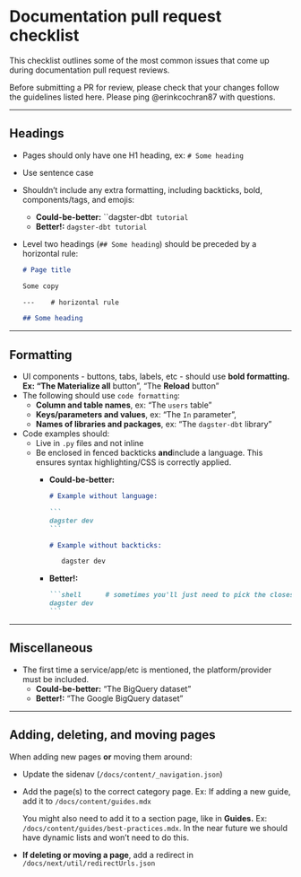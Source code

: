# Documentation pull request checklist

This checklist outlines some of the most common issues that come up during documentation pull request reviews.

Before submitting a PR for review, please check that your changes follow the guidelines listed here. Please ping @erinkcochran87 with questions.

---

## Headings

- Pages should only have one H1 heading, ex: `# Some heading`
- Use sentence case
- Shouldn’t include any extra formatting, including backticks, bold, components/tags, and emojis:
    - **Could-be-better:** ``dagster-dbt` tutorial`
    - **Better!:** `dagster-dbt tutorial`
- Level two headings (`## Some heading`) should be preceded by a horizontal rule:

   ```markdown
   # Page title

   Some copy

   ---    # horizontal rule

   ## Some heading
   ```

---

## Formatting

- UI components - buttons, tabs, labels, etc - should use **bold formatting. Ex: “The Materialize all** button”, “The **Reload** button”
- The following should use `code formatting`:
    - **Column and table names**, ex: “The `users` table”
    - **Keys/parameters and values**, ex: “The `In` parameter”,
    - **Names of libraries and packages**, ex: “The `dagster-dbt` library”
- Code examples should:
    - Live in `.py` files and not inline
    - Be enclosed in fenced backticks **and**include a language. This ensures syntax highlighting/CSS is correctly applied.
        - **Could-be-better:**
            
            ````markdown
            # Example without language:
            
            ```
            dagster dev
            ```
            
            # Example without backticks:
            
               dagster dev
            ````
            
        - **Better!:**
            
            ````markdown
            ```shell      # sometimes you'll just need to pick the closest option
            dagster dev
            ```
            ````

---

## Miscellaneous

- The first time a service/app/etc is mentioned, the platform/provider must be included.
    - **Could-be-better:** “The BigQuery dataset”
    - **Better!:** “The Google BigQuery dataset”

---

## Adding, deleting, and moving pages

When adding new pages **or** moving them around:

- Update the sidenav (`/docs/content/_navigation.json`)
- Add the page(s) to the correct category page. Ex: If adding a new guide, add it to `/docs/content/guides.mdx`

   You might also need to add it to a section page, like in **Guides.** Ex: `/docs/content/guides/best-practices.mdx`. In the near future we should have dynamic lists and won’t need to do this.
- **If deleting or moving a page**, add a redirect in `/docs/next/util/redirectUrls.json`